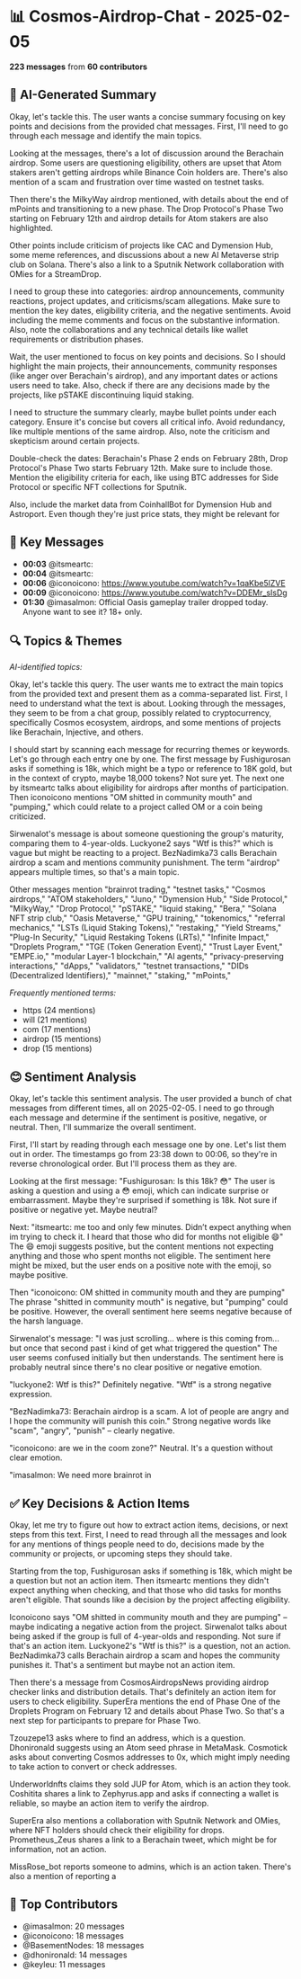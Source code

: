 # 📊 Cosmos-Airdrop-Chat - 2025-02-05
**223 messages** from **60 contributors**

## 📝 AI-Generated Summary
<think>
Okay, let's tackle this. The user wants a concise summary focusing on key points and decisions from the provided chat messages. First, I'll need to go through each message and identify the main topics. 

Looking at the messages, there's a lot of discussion around the Berachain airdrop. Some users are questioning eligibility, others are upset that Atom stakers aren't getting airdrops while Binance Coin holders are. There's also mention of a scam and frustration over time wasted on testnet tasks. 

Then there's the MilkyWay airdrop mentioned, with details about the end of mPoints and transitioning to a new phase. The Drop Protocol's Phase Two starting on February 12th and airdrop details for Atom stakers are also highlighted. 

Other points include criticism of projects like CAC and Dymension Hub, some meme references, and discussions about a new AI Metaverse strip club on Solana. There's also a link to a Sputnik Network collaboration with OMies for a StreamDrop.

I need to group these into categories: airdrop announcements, community reactions, project updates, and criticisms/scam allegations. Make sure to mention the key dates, eligibility criteria, and the negative sentiments. Avoid including the meme comments and focus on the substantive information. Also, note the collaborations and any technical details like wallet requirements or distribution phases.

Wait, the user mentioned to focus on key points and decisions. So I should highlight the main projects, their announcements, community responses (like anger over Berachain's airdrop), and any important dates or actions users need to take. Also, check if there are any decisions made by the projects, like pSTAKE discontinuing liquid staking.

I need to structure the summary clearly, maybe bullet points under each category. Ensure it's concise but covers all critical info. Avoid redundancy, like multiple mentions of the same airdrop. Also, note the criticism and skepticism around certain projects. 

Double-check the dates: Berachain's Phase 2 ends on February 28th, Drop Protocol's Phase Two starts February 12th. Make sure to include those. Mention the eligibility criteria for each, like using BTC addresses for Side Protocol or specific NFT collections for Sputnik. 

Also, include the market data from CoinhallBot for Dymension Hub and Astroport. Even though they're just price stats, they might be relevant for

## 💬 Key Messages
- **00:03** @itsmeartc: 
- **00:04** @itsmeartc: 
- **00:06** @iconoicono: https://www.youtube.com/watch?v=1qaKbe5lZVE
- **00:09** @iconoicono: https://www.youtube.com/watch?v=DDEMr_sIsDg
- **01:30** @imasalmon: Official Oasis gameplay trailer dropped today. Anyone want to see it? 18+ only.

## 🔍 Topics & Themes
*AI-identified topics:*
> <think>
Okay, let's tackle this query. The user wants me to extract the main topics from the provided text and present them as a comma-separated list. First, I need to understand what the text is about. Looking through the messages, they seem to be from a chat group, possibly related to cryptocurrency, specifically Cosmos ecosystem, airdrops, and some mentions of projects like Berachain, Injective, and others.

I should start by scanning each message for recurring themes or keywords. Let's go through each entry one by one. The first message by Fushigurosan asks if something is 18k, which might be a typo or reference to 18K gold, but in the context of crypto, maybe 18,000 tokens? Not sure yet. The next one by itsmeartc talks about eligibility for airdrops after months of participation. Then iconoicono mentions "OM shitted in community mouth" and "pumping," which could relate to a project called OM or a coin being criticized.

Sirwenalot's message is about someone questioning the group's maturity, comparing them to 4-year-olds. Luckyone2 says "Wtf is this?" which is vague but might be reacting to a project. BezNadimka73 calls Berachain airdrop a scam and mentions community punishment. The term "airdrop" appears multiple times, so that's a main topic.

Other messages mention "brainrot trading," "testnet tasks," "Cosmos airdrops," "ATOM stakeholders," "Juno," "Dymension Hub," "Side Protocol," "MilkyWay," "Drop Protocol," "pSTAKE," "liquid staking," "Bera," "Solana NFT strip club," "Oasis Metaverse," "GPU training," "tokenomics," "referral mechanics," "LSTs (Liquid Staking Tokens)," "restaking," "Yield Streams," "Plug-In Security," "Liquid Restaking Tokens (LRTs)," "Infinite Impact," "Droplets Program," "TGE (Token Generation Event)," "Trust Layer Event," "EMPE.io," "modular Layer-1 blockchain," "AI agents," "privacy-preserving interactions," "dApps," "validators," "testnet transactions," "DIDs (Decentralized Identifiers)," "mainnet," "staking," "mPoints,"

*Frequently mentioned terms:*
- https (24 mentions)
- will (21 mentions)
- com (17 mentions)
- airdrop (15 mentions)
- drop (15 mentions)

## 😊 Sentiment Analysis
<think>
Okay, let's tackle this sentiment analysis. The user provided a bunch of chat messages from different times, all on 2025-02-05. I need to go through each message and determine if the sentiment is positive, negative, or neutral. Then, I'll summarize the overall sentiment.

First, I'll start by reading through each message one by one. Let's list them out in order. The timestamps go from 23:38 down to 00:06, so they're in reverse chronological order. But I'll process them as they are.

Looking at the first message: "Fushigurosan: Is this 18k? 😳" The user is asking a question and using a 😳 emoji, which can indicate surprise or embarrassment. Maybe they're surprised if something is 18k. Not sure if positive or negative yet. Maybe neutral?

Next: "itsmeartc: me too and only few minutes. Didn’t expect anything when im trying to check it. I heard that those who did for months not eligible 😄" The 😄 emoji suggests positive, but the content mentions not expecting anything and those who spent months not eligible. The sentiment here might be mixed, but the user ends on a positive note with the emoji, so maybe positive.

Then "iconoicono: OM shitted in community mouth and they are pumping" The phrase "shitted in community mouth" is negative, but "pumping" could be positive. However, the overall sentiment here seems negative because of the harsh language.

Sirwenalot's message: "I was just scrolling... where is this coming from... but once that second past i kind of get what triggered the question" The user seems confused initially but then understands. The sentiment here is probably neutral since there's no clear positive or negative emotion.

"luckyone2: Wtf is this?" Definitely negative. "Wtf" is a strong negative expression.

"BezNadimka73: Berachain airdrop is a scam. A lot of people are angry and I hope the community will punish this coin." Strong negative words like "scam", "angry", "punish" – clearly negative.

"iconoicono: are we in the coom zone?" Neutral. It's a question without clear emotion.

"imasalmon: We need more brainrot in

## ✅ Key Decisions & Action Items
<think>
Okay, let me try to figure out how to extract action items, decisions, or next steps from this text. First, I need to read through all the messages and look for any mentions of things people need to do, decisions made by the community or projects, or upcoming steps they should take.

Starting from the top, Fushigurosan asks if something is 18k, which might be a question but not an action item. Then itsmeartc mentions they didn't expect anything when checking, and that those who did tasks for months aren't eligible. That sounds like a decision by the project affecting eligibility. 

Iconoicono says "OM shitted in community mouth and they are pumping" – maybe indicating a negative action from the project. Sirwenalot talks about being asked if the group is full of 4-year-olds and responding. Not sure if that's an action item. Luckyone2's "Wtf is this?" is a question, not an action. BezNadimka73 calls Berachain airdrop a scam and hopes the community punishes it. That's a sentiment but maybe not an action item. 

Then there's a message from CosmosAirdropsNews providing airdrop checker links and distribution details. That's definitely an action item for users to check eligibility. SuperEra mentions the end of Phase One of the Droplets Program on February 12 and details about Phase Two. So that's a next step for participants to prepare for Phase Two. 

Tzouzepe13 asks where to find an address, which is a question. Dhonironald suggests using an Atom seed phrase in MetaMask. Cosmotick asks about converting Cosmos addresses to 0x, which might imply needing to take action to convert or check addresses. 

Underworldnfts claims they sold JUP for Atom, which is an action they took. Coshitita shares a link to Zephyrus.app and asks if connecting a wallet is reliable, so maybe an action item to verify the airdrop. 

SuperEra also mentions a collaboration with Sputnik Network and OMies, where NFT holders should check their eligibility for drops. Prometheus_Zeus shares a link to a Berachain tweet, which might be for information, not an action. 

MissRose_bot reports someone to admins, which is an action taken. There's also a mention of reporting a

## 👥 Top Contributors
- @imasalmon: 20 messages
- @iconoicono: 18 messages
- @BasementNodes: 18 messages
- @dhonironald: 14 messages
- @keyleu: 11 messages